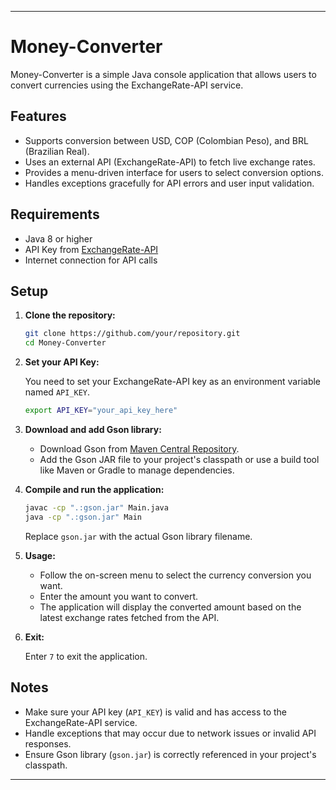 
---
# Money-Converter

Money-Converter is a simple Java console application that allows users to convert currencies using the ExchangeRate-API service.

## Features

- Supports conversion between USD, COP (Colombian Peso), and BRL (Brazilian Real).
- Uses an external API (ExchangeRate-API) to fetch live exchange rates.
- Provides a menu-driven interface for users to select conversion options.
- Handles exceptions gracefully for API errors and user input validation.

## Requirements

- Java 8 or higher
- API Key from [ExchangeRate-API](https://www.exchangerate-api.com/)
- Internet connection for API calls

## Setup

1. **Clone the repository:**

   ```bash
   git clone https://github.com/your/repository.git
   cd Money-Converter
   ```

2. **Set your API Key:**

   You need to set your ExchangeRate-API key as an environment variable named `API_KEY`.

   ```bash
   export API_KEY="your_api_key_here"
   ```

3. **Download and add Gson library:**

    - Download Gson from [Maven Central Repository](https://search.maven.org/artifact/com.google.code.gson/gson).
    - Add the Gson JAR file to your project's classpath or use a build tool like Maven or Gradle to manage dependencies.


4. **Compile and run the application:**

   ```bash
   javac -cp ".:gson.jar" Main.java
   java -cp ".:gson.jar" Main
   ```

   Replace `gson.jar` with the actual Gson library filename.


5. **Usage:**

   - Follow the on-screen menu to select the currency conversion you want. 
   - Enter the amount you want to convert. 
   - The application will display the converted amount based on the latest exchange rates fetched from the API.


6. **Exit:**

   Enter `7` to exit the application.

## Notes

- Make sure your API key (`API_KEY`) is valid and has access to the ExchangeRate-API service.
- Handle exceptions that may occur due to network issues or invalid API responses.
- Ensure Gson library (`gson.jar`) is correctly referenced in your project's classpath.
---
